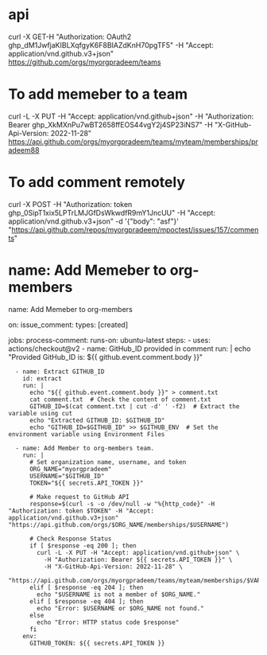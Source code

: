 # api
curl -X GET-H "Authorization: OAuth2 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" -H "Accept: application/vnd.github.v3+json" https://github.com/orgs/myorgpradeem/teams

# To add memeber to a team
curl -L -X PUT -H "Accept: application/vnd.github+json" -H "Authorization: Bearer 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" -H "X-GitHub-Api-Version: 2022-11-28" https://api.github.com/orgs/myorgpradeem/teams/myteam/memberships/pradeem88

# To add comment remotely
curl -X POST -H "Authorization: token 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" -H "Accept: application/vnd.github.v3+json" -d '{"body": "asf"}'   "https://api.github.com/repos/myorgpradeem/mpoctest/issues/157/comments"

# name: Add Memeber to org-members

name: Add Memeber to org-members

on:
  issue_comment:
    types: [created]

jobs:
  process-comment:
    runs-on: ubuntu-latest
    steps:
      - uses: actions/checkout@v2
      - name: GitHub_ID provided in comment 
        run: |
          echo "Provided GitHub_ID is: ${{ github.event.comment.body }}"

      - name: Extract GITHUB_ID
        id: extract
        run: |
          echo "${{ github.event.comment.body }}" > comment.txt
          cat comment.txt  # Check the content of comment.txt
          GITHUB_ID=$(cat comment.txt | cut -d' ' -f2)  # Extract the variable using cut
          echo "Extracted GITHUB_ID: $GITHUB_ID"
          echo "GITHUB_ID=$GITHUB_ID" >> $GITHUB_ENV  # Set the environment variable using Environment Files

      - name: Add Member to org-members team.
        run: |
          # Set organization name, username, and token
          ORG_NAME="myorgpradeem"
          USERNAME="$GITHUB_ID"
          TOKEN="${{ secrets.API_TOKEN }}"
          
          # Make request to GitHub API
          response=$(curl -s -o /dev/null -w "%{http_code}" -H "Authorization: token $TOKEN" -H "Accept: application/vnd.github.v3+json" "https://api.github.com/orgs/$ORG_NAME/memberships/$USERNAME")

          # Check Response Status
          if [ $response -eq 200 ]; then
            curl -L -X PUT -H "Accept: application/vnd.github+json" \
              -H "Authorization: Bearer ${{ secrets.API_TOKEN }}" \
              -H "X-GitHub-Api-Version: 2022-11-28" \
              "https://api.github.com/orgs/myorgpradeem/teams/myteam/memberships/$VAR_NAME"
          elif [ $response -eq 204 ]; then
            echo "$USERNAME is not a member of $ORG_NAME."
          elif [ $response -eq 404 ]; then
            echo "Error: $USERNAME or $ORG_NAME not found."
          else
            echo "Error: HTTP status code $response"
          fi
        env:
          GITHUB_TOKEN: ${{ secrets.API_TOKEN }}
